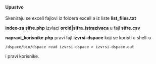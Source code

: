 
<h4>Upustvo</h4>
<p>
  Skeniraju se excell fajlovi iz foldera excell a iz liste <b>list_files.txt</b>
</p>
<p>
  <b>index-za sifre.php</b> izvlaci <b>orcid|sifra_istrazivaca</b> u fajl <b>sifre.csv</b>
</p>
<p>
  <b>napravi_korisnike.php</b> pravi fajl <b>izvrsi-dspace</b> koji se koristi u shell-u 
</p>  
<code>/dspace/bin/dspace read izvrsi-dspace > izvrsi-dspace.out</code>
 <p>
  i pravi korisnike.
</p>  

